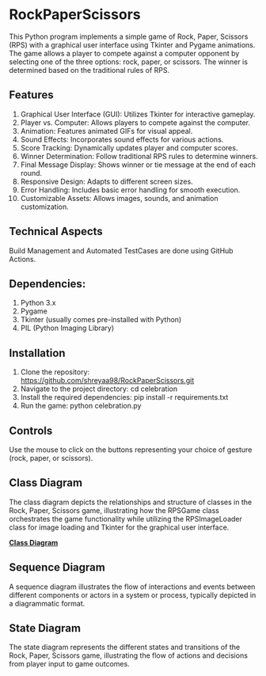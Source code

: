 # RockPaperScissors
This Python program implements a simple game of Rock, Paper, Scissors (RPS) with a graphical user interface using Tkinter and Pygame animations. The game allows a player to compete against a computer opponent by selecting one of the three options: rock, paper, or scissors. The winner is determined based on the traditional rules of RPS.

## Features
1. Graphical User Interface (GUI): Utilizes Tkinter for interactive gameplay.
2. Player vs. Computer: Allows players to compete against the computer.
3. Animation: Features animated GIFs for visual appeal.
4. Sound Effects: Incorporates sound effects for various actions.
5. Score Tracking: Dynamically updates player and computer scores.
6. Winner Determination: Follow traditional RPS rules to determine winners.
7. Final Message Display: Shows winner or tie message at the end of each round.
8. Responsive Design: Adapts to different screen sizes.
9. Error Handling: Includes basic error handling for smooth execution.
10. Customizable Assets: Allows images, sounds, and animation customization.

## Technical Aspects
Build Management and Automated TestCases are done using GitHub Actions.

## Dependencies:
1. Python 3.x
2. Pygame
3. Tkinter (usually comes pre-installed with Python)
4. PIL (Python Imaging Library)

## Installation
1. Clone the repository: https://github.com/shreyaa98/RockPaperScissors.git
2. Navigate to the project directory: cd celebration
3. Install the required dependencies: pip install -r requirements.txt
4. Run the game: python celebration.py

## Controls
Use the mouse to click on the buttons representing your choice of gesture (rock, paper, or scissors).

## Class Diagram
The class diagram depicts the relationships and structure of classes in the Rock, Paper, Scissors game, illustrating how the RPSGame class orchestrates the game functionality while utilizing the RPSImageLoader class for image loading and Tkinter for the graphical user interface.

**[Class Diagram]()**

## Sequence Diagram 
A sequence diagram illustrates the flow of interactions and events between different components or actors in a system or process, typically depicted in a diagrammatic format.

## State Diagram
The state diagram represents the different states and transitions of the Rock, Paper, Scissors game, illustrating the flow of actions and decisions from player input to game outcomes.
